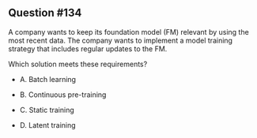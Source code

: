 ## Question #134

 A company wants to keep its foundation model (FM) relevant by using the most recent data. The company wants to implement a model training strategy that includes regular updates to the FM.

Which solution meets these requirements?

- A. Batch learning

- B. Continuous pre-training

- C. Static training

- D. Latent training